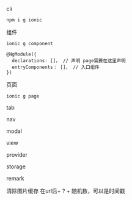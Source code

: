 cli

`npm i g ionic`



组件

`ionic g component`
```
@NgModule({  
  declarations: []， // 声明 page需要在这里声明
  entryComponents： []， // 入口组件
})
```

页面

`ionic g page`


tab


nav


modal


view



provider


storage




remark

清除图片缓存  在url后+ ? + 随机数，可以是时间戳
